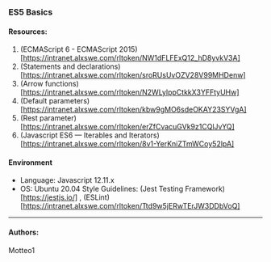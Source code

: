 ### ES5 Basics

#### Resources:
1. (ECMAScript 6 - ECMAScript 2015)[https://intranet.alxswe.com/rltoken/NW1dFLFExQ12_hD8yvkV3A]
2. (Statements and declarations)[https://intranet.alxswe.com/rltoken/sroRUsUvOZV28V99MHDenw]
3. (Arrow functions)[https://intranet.alxswe.com/rltoken/N2WLylppCtkkX3YFFtyUHw]
4. (Default parameters)[https://intranet.alxswe.com/rltoken/kbw9gMO6sdeOKAY23SYVgA]
5. (Rest parameter)[https://intranet.alxswe.com/rltoken/erZfCvacuGVk9z1CQlJvYQ]
6. (Javascript ES6 — Iterables and Iterators)[https://intranet.alxswe.com/rltoken/8v1-YerKniZTmWCoy52lpA]

#### Environment
* Language: Javascript 12.11.x
* OS: Ubuntu 20.04
Style Guidelines: (Jest Testing Framework)[https://jestjs.io/] , (ESLint)[https://intranet.alxswe.com/rltoken/Ttd9w5jERwTErJW3DDbVoQ]

***
#### Authors:
Motteo1

